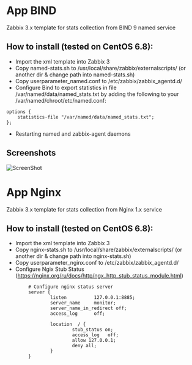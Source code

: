 # App BIND

Zabbix 3.x template for stats collection from BIND 9 named service

## How to install (tested on CentOS 6.8):
* Import the xml template into Zabbix 3
* Copy named-stats.sh to /usr/local/share/zabbix/externalscripts/ (or another dir & change path into named-stats.sh)
* Copy userparameter_named.conf to /etc/zabbix/zabbix_agentd.d/
* Configure Bind to export statistics in file /var/named/data/named_stats.txt by adding the following to your /var/named/chroot/etc/named.conf:
```
options {
    statistics-file "/var/named/data/named_stats.txt";
};
```
* Restarting named and zabbix-agent daemons

## Screenshots

![ScreenShot](https://raw.github.com/aGGre55or/zabbix-app-bind/master/screenshots/zabbix-app-bind.png)

# App Nginx

Zabbix 3.x template for stats collection from Nginx 1.x service

## How to install (tested on CentOS 6.8):
* Import the xml template into Zabbix 3
* Copy nginx-stats.sh to /usr/local/share/zabbix/externalscripts/ (or another dir & change path into nginx-stats.sh)
* Copy userparameter_nginx.conf to /etc/zabbix/zabbix_agentd.d/
* Configure Ngix Stub Status (https://nginx.org/ru/docs/http/ngx_http_stub_status_module.html)
```
        # Configure nginx status server
        server {
                listen          127.0.0.1:8885;
                server_name     monitor;
                server_name_in_redirect off;
                access_log      off;

                location  / {
                        stub_status on;
                        access_log   off;
                        allow 127.0.0.1;
                        deny all;
                }
        }
```



